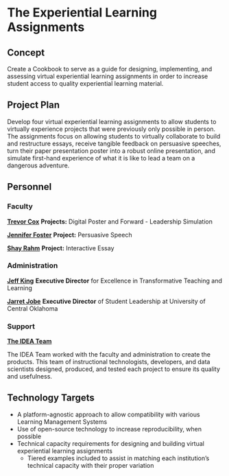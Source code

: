 # The Experiential Learning Assignments

## Concept

Create a Cookbook to serve as a guide for designing, implementing, and assessing virtual experiential learning assignments in order to increase student access to quality experiential learning material.

## Project Plan

Develop four virtual experiential learning assignments to allow students to virtually experience projects that were previously only possible in person. The assignments focus on allowing students to virtually collaborate to build and restructure essays, receive tangible feedback on persuasive speeches, turn their paper presentation poster into a robust online presentation, and simulate first-hand experience of what it is like to lead a team on a dangerous adventure.

## Personnel

### Faculty

**[Trevor Cox](https://www3.uco.edu/centraldirectory/profiles/834701)**
**Projects:** Digital Poster and Forward - Leadership Simulation

**[Jennifer Foster](https://www.uco.edu/cla/departments/mass-communication/faculty)**
**Project:** Persuasive Speech

**[Shay Rahm](https://www3.uco.edu/centraldirectory/profiles/3075)**
**Project:** Interactive Essay

### Administration

**[Jeff King](https://www3.uco.edu/centraldirectory/profiles/821521)**
**Executive Director** for Excellence in
Transformative Teaching and Learning

**[Jarret Jobe](https://www.uco.edu/student-resources/ce/student-leadership)**
**Executive Director** of Student Leadership
at University of Central Oklahoma

### Support

**[The IDEA Team](https://cece.uco.edu/idea/ProductCatalog/index.php)**

The IDEA Team worked with the faculty and administration to create the products. This team of instructional technologists, developers, and data scientists designed, produced, and tested each project to ensure its quality and usefulness.

## Technology Targets

* A platform-agnostic approach to allow compatibility with various Learning Management Systems
* Use of open-source technology to increase reproducibility, when possible
* Technical capacity requirements for designing and building virtual experiential learning assignments
  * Tiered examples included to assist in matching each institution’s technical capacity with their proper variation
